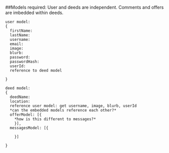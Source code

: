 ##Models required: User and deeds are independent. Comments and offers are imbedded within deeds.

```
user model:
{
  firstName:  
  lastName:   
  username:
  email:    
  image:
  blurb:
  password:
  passwordHash:
  userId:
  reference to deed model

}
```

```
deed model:
{
  deedName:
  location:
  reference user model: get username, image, blurb, userId
  *can the embedded models reference each other?*
  offerModel: [{
    *how is this different to messages?*
    }],
  messagesModel: [{
    
    }]

}
```

